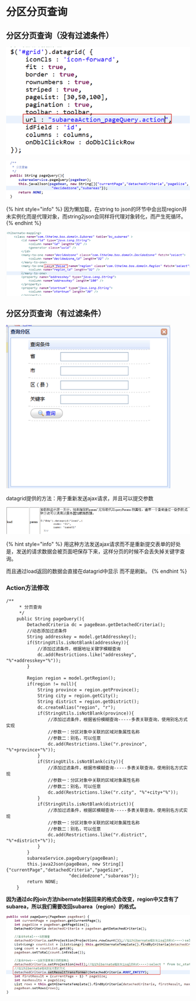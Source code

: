 # 分区分页查询

## 分区分页查询（没有过滤条件）

![](../../../../../.gitbook/assets/image%20%28211%29.png)

![](../../../../../.gitbook/assets/image%20%28146%29.png)

{% hint style="info" %}
因为懒加载，在string to json的环节中会出现region并未实例化而是代理对象，而string2json会同样将代理对象转化，而产生死循环。
{% endhint %}

![](../../../../../.gitbook/assets/image%20%28207%29.png)

## 分区分页查询（有过滤条件）

![](../../../../../.gitbook/assets/image%20%28151%29.png)

datagrid提供的方法：用于重新发送ajax请求，并且可以提交参数

![](../../../../../.gitbook/assets/image%20%28183%29.png)

{% hint style="info" %}
用这种方法发送ajax请求而不是重新提交表单的好处是，发送的请求数据会被页面吧保存下来，这样分页的时候不会丢失掉关键字查询。

而且通过load返回的数据会直接在datagrid中显示 而不是刷新。
{% endhint %}

### Action方法修改

```text
/**
	 * 分页查询
	 */
	public String pageQuery(){
		DetachedCriteria dc = pageBean.getDetachedCriteria();
		//动态添加过滤条件
		String addresskey = model.getAddresskey();
		if(StringUtils.isNotBlank(addresskey)){
			//添加过滤条件，根据地址关键字模糊查询
			dc.add(Restrictions.like("addresskey", "%"+addresskey+"%"));
		}
		
		Region region = model.getRegion();
		if(region != null){
			String province = region.getProvince();
			String city = region.getCity();
			String district = region.getDistrict();
			dc.createAlias("region", "r");
			if(StringUtils.isNotBlank(province)){
				//添加过滤条件，根据省份模糊查询-----多表关联查询，使用别名方式实现
				//参数一：分区对象中关联的区域对象属性名称
				//参数二：别名，可以任意
				dc.add(Restrictions.like("r.province", "%"+province+"%"));
			}
			if(StringUtils.isNotBlank(city)){
				//添加过滤条件，根据市模糊查询-----多表关联查询，使用别名方式实现
				//参数一：分区对象中关联的区域对象属性名称
				//参数二：别名，可以任意
				dc.add(Restrictions.like("r.city", "%"+city+"%"));
			}
			if(StringUtils.isNotBlank(district)){
				//添加过滤条件，根据区模糊查询-----多表关联查询，使用别名方式实现
				//参数一：分区对象中关联的区域对象属性名称
				//参数二：别名，可以任意
				dc.add(Restrictions.like("r.district", "%"+district+"%"));
			}
		}
		subareaService.pageQuery(pageBean);
		this.java2Json(pageBean, new String[]{"currentPage","detachedCriteria","pageSize",
						"decidedzone","subareas"});
		return NONE;
	}

```

**因为通过dc的join方法hibernate封装回来的格式会改变，region中又含有了subarea，所以我们需要改回subarea（region）的格式。**

![](../../../../../.gitbook/assets/image%20%28164%29.png)

